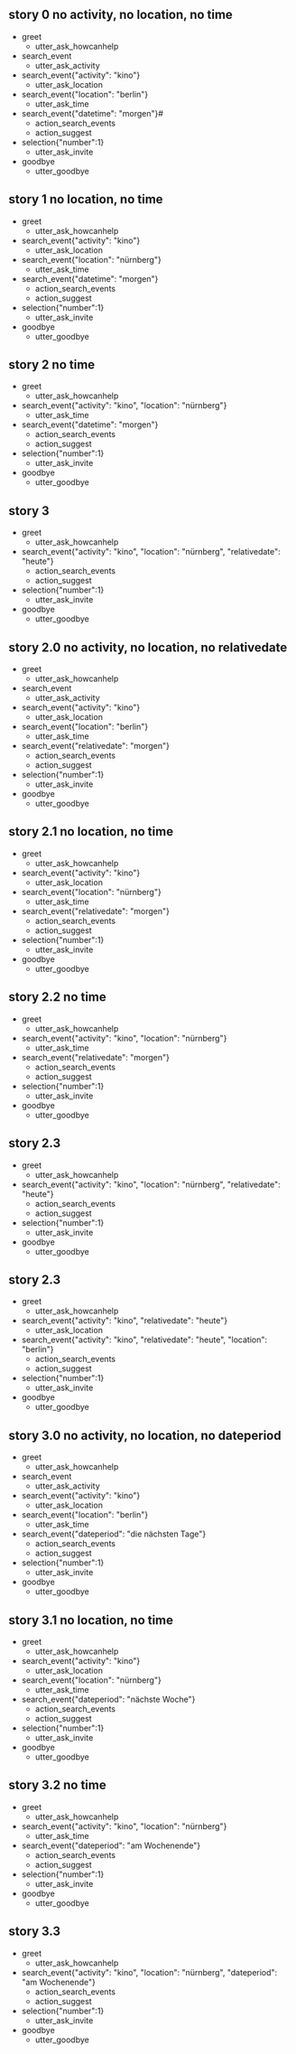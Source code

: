 ## story 0 no activity, no location, no time
* greet
    - utter_ask_howcanhelp
* search_event
    - utter_ask_activity
* search_event{"activity": "kino"}
    - utter_ask_location
* search_event{"location": "berlin"}
    - utter_ask_time
* search_event{"datetime": "morgen"}#
    - action_search_events
    - action_suggest
* selection{"number":1}
    - utter_ask_invite
* goodbye
    - utter_goodbye
    
## story 1 no location, no time
* greet
    - utter_ask_howcanhelp
* search_event{"activity": "kino"}
    - utter_ask_location
* search_event{"location": "nürnberg"}
    - utter_ask_time
* search_event{"datetime": "morgen"}
    - action_search_events
    - action_suggest
* selection{"number":1}
    - utter_ask_invite
* goodbye
    - utter_goodbye
        
## story 2 no time
* greet
    - utter_ask_howcanhelp
* search_event{"activity": "kino", "location": "nürnberg"}
    - utter_ask_time
* search_event{"datetime": "morgen"}
    - action_search_events
    - action_suggest
* selection{"number":1}
    - utter_ask_invite
* goodbye
    - utter_goodbye
    
## story 3 
* greet
    - utter_ask_howcanhelp
* search_event{"activity": "kino", "location": "nürnberg", "relativedate": "heute"}
    - action_search_events
    - action_suggest
* selection{"number":1}
    - utter_ask_invite
* goodbye
    - utter_goodbye
    
    
## story 2.0 no activity, no location, no relativedate
* greet
    - utter_ask_howcanhelp
* search_event
    - utter_ask_activity
* search_event{"activity": "kino"}
    - utter_ask_location
* search_event{"location": "berlin"}
    - utter_ask_time
* search_event{"relativedate": "morgen"}
    - action_search_events
    - action_suggest
* selection{"number":1}
    - utter_ask_invite
* goodbye
    - utter_goodbye
    
## story 2.1 no location, no time
* greet
    - utter_ask_howcanhelp
* search_event{"activity": "kino"}
    - utter_ask_location
* search_event{"location": "nürnberg"}
    - utter_ask_time
* search_event{"relativedate": "morgen"}
    - action_search_events
    - action_suggest
* selection{"number":1}
    - utter_ask_invite
* goodbye
    - utter_goodbye
        
## story 2.2 no time
* greet
    - utter_ask_howcanhelp
* search_event{"activity": "kino", "location": "nürnberg"}
    - utter_ask_time
* search_event{"relativedate": "morgen"}
    - action_search_events
    - action_suggest
* selection{"number":1}
    - utter_ask_invite
* goodbye
    - utter_goodbye
    
## story 2.3 
* greet
    - utter_ask_howcanhelp
* search_event{"activity": "kino", "location": "nürnberg", "relativedate": "heute"}
    - action_search_events
    - action_suggest
* selection{"number":1}
    - utter_ask_invite
* goodbye
    - utter_goodbye

## story 2.3 
* greet
    - utter_ask_howcanhelp
* search_event{"activity": "kino", "relativedate": "heute"}
    - utter_ask_location
* search_event{"activity": "kino", "relativedate": "heute", "location": "berlin"}
    - action_search_events
    - action_suggest
* selection{"number":1}
    - utter_ask_invite
* goodbye
    - utter_goodbye
    
    
## story 3.0 no activity, no location, no dateperiod
* greet
    - utter_ask_howcanhelp
* search_event
    - utter_ask_activity
* search_event{"activity": "kino"}
    - utter_ask_location
* search_event{"location": "berlin"}
    - utter_ask_time
* search_event{"dateperiod": "die nächsten Tage"}
    - action_search_events
    - action_suggest
* selection{"number":1}
    - utter_ask_invite
* goodbye
    - utter_goodbye
    
## story 3.1 no location, no time
* greet
    - utter_ask_howcanhelp
* search_event{"activity": "kino"}
    - utter_ask_location
* search_event{"location": "nürnberg"}
    - utter_ask_time
* search_event{"dateperiod": "nächste Woche"}
    - action_search_events
    - action_suggest
* selection{"number":1}
    - utter_ask_invite
* goodbye
    - utter_goodbye
        
## story 3.2 no time
* greet
    - utter_ask_howcanhelp
* search_event{"activity": "kino", "location": "nürnberg"}
    - utter_ask_time
* search_event{"dateperiod": "am Wochenende"}
    - action_search_events
    - action_suggest
* selection{"number":1}
    - utter_ask_invite
* goodbye
    - utter_goodbye
    
## story 3.3 
* greet
    - utter_ask_howcanhelp
* search_event{"activity": "kino", "location": "nürnberg", "dateperiod": "am Wochenende"}
    - action_search_events
    - action_suggest
* selection{"number":1}
    - utter_ask_invite
* goodbye
    - utter_goodbye